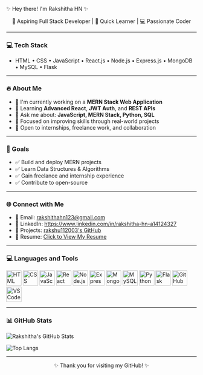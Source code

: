 ✨ Hey there! I'm Rakshitha HN ✨
<p align="center">
  🌱 Aspiring Full Stack Developer | 🚀 Quick Learner | 💻 Passionate Coder
</p>

---

### 💻 Tech Stack

- HTML • CSS • JavaScript • React.js • Node.js • Express.js • MongoDB • MySQL • Flask

---

### 🔥 About Me

- 🚀 I'm currently working on a **MERN Stack Web Application**
- 🔁 Learning **Advanced React**, **JWT Auth**, and **REST APIs**
- 💬 Ask me about: **JavaScript, MERN Stack, Python, SQL**
- 🧠 Focused on improving skills through real-world projects
- 🤝 Open to internships, freelance work, and collaboration

---

### 🎯 Goals

- ✅ Build and deploy MERN projects  
- ✅ Learn Data Structures & Algorithms  
- ✅ Gain freelance and internship experience  
- ✅ Contribute to open-source

---

### 🌐 Connect with Me

- 📧 Email: [rakshithahn123@gmail.com](mailto:rakshithahn123@gmail.com)  
- 💼 LinkedIn: https://www.linkedin.com/in/rakshitha-hn-a14124327
- 🔗 Projects: [rakshu112003's GitHub](https://github.com/rakshu112003?tab=repositories)  
- 📄 Resume: [Click to View My Resume](https://drive.google.com/file/d/1TEbfB7iiy5aIR2gtIRb3GpTWwZIqQBAA/view?usp=drivesdk)

---

### 💻 Languages and Tools

<p align="left">
  <img src="https://cdn.jsdelivr.net/gh/devicons/devicon/icons/html5/html5-original.svg" width="40" height="40" alt="HTML"/>
  <img src="https://cdn.jsdelivr.net/gh/devicons/devicon/icons/css3/css3-original.svg" width="40" height="40" alt="CSS"/>
  <img src="https://cdn.jsdelivr.net/gh/devicons/devicon/icons/javascript/javascript-original.svg" width="40" height="40" alt="JavaScript"/>
  <img src="https://cdn.jsdelivr.net/gh/devicons/devicon/icons/react/react-original.svg" width="40" height="40" alt="React"/>
  <img src="https://cdn.jsdelivr.net/gh/devicons/devicon/icons/nodejs/nodejs-original.svg" width="40" height="40" alt="Node.js"/>
  <img src="https://cdn.jsdelivr.net/gh/devicons/devicon/icons/express/express-original.svg" width="40" height="40" alt="Express"/>
  <img src="https://cdn.jsdelivr.net/gh/devicons/devicon/icons/mongodb/mongodb-original.svg" width="40" height="40" alt="MongoDB"/>
  <img src="https://cdn.jsdelivr.net/gh/devicons/devicon/icons/mysql/mysql-original.svg" width="40" height="40" alt="MySQL"/>
  <img src="https://cdn.jsdelivr.net/gh/devicons/devicon/icons/python/python-original.svg" width="40" height="40" alt="Python"/>
  <img src="https://cdn.jsdelivr.net/gh/devicons/devicon/icons/flask/flask-original.svg" width="40" height="40" alt="Flask"/>
  <img src="https://cdn.jsdelivr.net/gh/devicons/devicon/icons/github/github-original.svg" width="40" height="40" alt="GitHub"/>
  <img src="https://cdn.jsdelivr.net/gh/devicons/devicon/icons/vscode/vscode-original.svg" width="40" height="40" alt="VSCode"/>
</p>

---

### 📊 GitHub Stats

![Rakshitha's GitHub Stats](https://github-readme-stats.vercel.app/api?username=rakshu112003&show_icons=true&theme=radical)

![Top Langs](https://github-readme-stats.vercel.app/api/top-langs/?username=rakshu112003&layout=compact&theme=radical)

---

<p align="center">✨ Thank you for visiting my GitHub! ✨</p>

